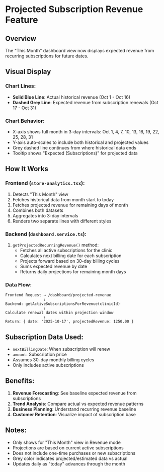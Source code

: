 # Projected Subscription Revenue Feature

## Overview
The "This Month" dashboard view now displays expected revenue from recurring subscriptions for future dates.

## Visual Display

### Chart Lines:
- **Solid Blue Line**: Actual historical revenue (Oct 1 - Oct 16)
- **Dashed Grey Line**: Expected revenue from subscription renewals (Oct 17 - Oct 31)

### Chart Behavior:
- X-axis shows full month in 3-day intervals: Oct 1, 4, 7, 10, 13, 16, 19, 22, 25, 28, 31
- Y-axis auto-scales to include both historical and projected values
- Grey dashed line continues from where historical data ends
- Tooltip shows "Expected (Subscriptions)" for projected data

## How It Works

### Frontend (`store-analytics.tsx`):
1. Detects "This Month" view
2. Fetches historical data from month start to today
3. Fetches projected revenue for remaining days of month
4. Combines both datasets
5. Aggregates into 3-day intervals
6. Renders two separate lines with different styles

### Backend (`dashboard.service.ts`):
1. `getProjectedRecurringRevenue()` method:
   - Fetches all active subscriptions for the clinic
   - Calculates next billing date for each subscription
   - Projects forward based on 30-day billing cycles
   - Sums expected revenue by date
   - Returns daily projections for remaining month days

### Data Flow:
```
Frontend Request → /dashboard/projected-revenue
                 ↓
Backend: getActiveSubscriptionsForRevenue(clinicId)
                 ↓
Calculate renewal dates within projection window
                 ↓
Return: { date: '2025-10-17', projectedRevenue: 1250.00 }
```

## Subscription Data Used:
- `nextBillingDate`: When subscription will renew
- `amount`: Subscription price
- Assumes 30-day monthly billing cycles
- Only includes active subscriptions

## Benefits:
1. **Revenue Forecasting**: See baseline expected revenue from subscriptions
2. **Trend Analysis**: Compare actual vs expected revenue patterns
3. **Business Planning**: Understand recurring revenue baseline
4. **Customer Retention**: Visualize impact of subscription base

## Notes:
- Only shows for "This Month" view in Revenue mode
- Projections are based on current active subscriptions
- Does not include one-time purchases or new subscriptions
- Grey color indicates projected/estimated data vs actual
- Updates daily as "today" advances through the month

